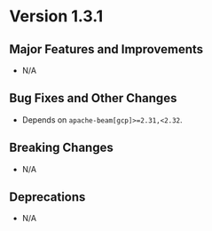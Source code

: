 # Version 1.3.1

## Major Features and Improvements

*   N/A

## Bug Fixes and Other Changes

*   Depends on `apache-beam[gcp]>=2.31,<2.32`.

## Breaking Changes

*   N/A

## Deprecations

*   N/A
